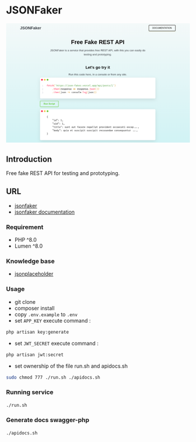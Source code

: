 # JSONFaker

<p align="center">
    <img src="public/assets/img/restapi.png" alt="JSONFaker restapi">
</p>

## Introduction
Free fake REST API for testing and prototyping.
## URL
- [jsonfaker](https://json-faker.vercel.app/)
- [jsonfaker documentation](https://json-faker.vercel.app/apidocs/)

### Requirement
- PHP ^8.0
- Lumen ^8.0

### Knowledge base 
- [jsonplaceholder](https://jsonplaceholder.typicode.com/)

### Usage 
- git clone
- composer install
- copy ``.env.example`` to ``.env``
- set ``APP_KEY`` execute command :
```bash
php artisan key:generate
```
- set ``JWT_SECRET`` execute command :
```bash
php artisan jwt:secret
```
- set ownership of the file run.sh and apidocs.sh
```bash
sudo chmod 777 ./run.sh ./apidocs.sh
```

### Running service
```bash      
./run.sh
```

### Generate docs swagger-php
```bash
./apidocs.sh
```
